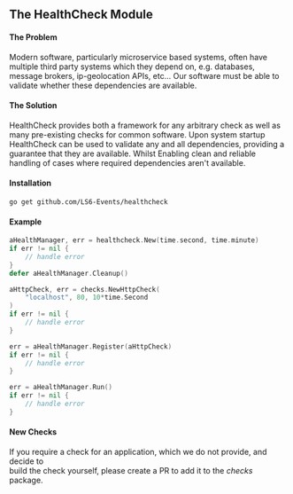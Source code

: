 ## The HealthCheck Module

#### The Problem
Modern software, particularly microservice based systems, often have 
multiple third party systems which they depend on, e.g. databases, 
message brokers, ip-geolocation APIs, etc...
Our software must be able to validate whether these dependencies are available.

#### The Solution
HealthCheck provides both a framework for any arbitrary check as well as 
many pre-existing checks for common software.
Upon system startup HealthCheck can be used to validate any and all 
dependencies, providing a guarantee that they are available.
Whilst Enabling clean and reliable handling of cases where required dependencies 
aren't available.

#### Installation
`go get github.com/LS6-Events/healthcheck`

#### Example
```go
aHealthManager, err = healthcheck.New(time.second, time.minute)
if err != nil {
    // handle error
}
defer aHealthManager.Cleanup()

aHttpCheck, err = checks.NewHttpCheck(
    "localhost", 80, 10*time.Second
)
if err != nil {
    // handle error
}

err = aHealthManager.Register(aHttpCheck)
if err != nil {
    // handle error
}

err = aHealthManager.Run()
if err != nil {
    // handle error
}
```

#### New Checks
If you require a check for an application, which we do not provide, and decide to  
build the check yourself, please create a PR to add it to the *checks* package.

